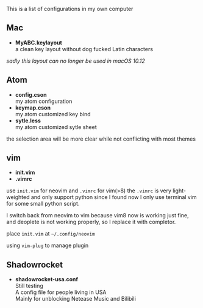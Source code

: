 This is a list of configurations in my own computer

## Mac

- **MyABC.keylayout** <br>
a clean key layout without dog fucked Latin characters

*sadly this layout can no longer be used in macOS 10.12*

## Atom

- **config.cson**<br>
my atom configuration
- **keymap.cson**<br>
my atom customized key bind
- **sytle.less**<br>
my atom customized sytle sheet

the selection area will be more clear while not conflicting with most themes

## vim
- **init.vim**
- **.vimrc**

use `init.vim` for neovim and `.vimrc` for vim(>8)
the `.vimrc` is very light-weighted and only support python
since I found now I only use terminal vim for some small python script.

I switch back from neovim to vim because vim8 now is working just fine, and deoplete is not working properly, so I replace it with completor.

place `init.vim` at `~/.config/neovim`

using `vim-plug` to manage plugin

## Shadowrocket
- **shadowrocket-usa.conf**<br>
Still testing<br>
A config file for people living in USA<br>
Mainly for unblocking Netease Music and Bilibili<br>
